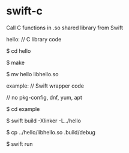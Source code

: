 # swift-c

Call C functions in .so shared library from Swift

hello:  // C library code

$ cd hello

$ make

$ mv hello libhello.so

example:  // Swift wrapper code

// no pkg-config, dnf, yum, apt

$ cd example

$ swift build -Xlinker -L../hello

$ cp ../hello/libhello.so .build/debug

$ swift run
